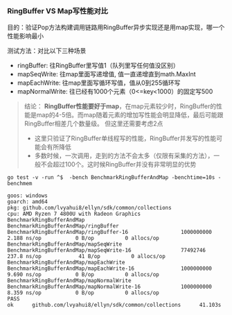 ### RingBuffer VS Map写性能对比

目的：验证Pop方法构建调用链路用RingBuffer异步实现还是用map实现，哪一个性能影响最小

测试方法：对比以下三种场景

- ringBuffer: 往RingBuffer里写值1（队列里写任何值没区别）
- mapSeqWrite: 往map里面写递增值, 值一直递增直到math.MaxInt
- mapEachWrite: 往map里面写循环写值，值从0到255循环写
- mapNormalWrite: 往已经有1000个元素（0<=key<1000）的固定写500

> 结论： **RingBuffer性能要好于map**，在map元素较少时，RingBuffer的性能是map的4-5倍。而map随着元素的增加写性能会明显降低，最后可能跟RingBuffer相差几个数量级。
> 但这里还需要考虑2点
> - 这里只验证了RingBuffer单线程写的性能，RingBuffer并发写的性能可能会有所降低
> - 多数时候，一次调用，走到的方法不会太多（仅限有采集的方法），一般不会超过100个。这时候RingBuffer并没有非常明显的优势

```shell
go test -v -run ^$  -bench BenchmarkRingBufferAndMap -benchtime=10s -benchmem
```

```text
goos: windows
goarch: amd64
pkg: github.com/lvyahui8/ellyn/sdk/common/collections
cpu: AMD Ryzen 7 4800U with Radeon Graphics
BenchmarkRingBufferAndMap
BenchmarkRingBufferAndMap/ringBuffer
BenchmarkRingBufferAndMap/ringBuffer-16                 1000000000               2.188 ns/op           0 B/op          0 allocs/op
BenchmarkRingBufferAndMap/mapSeqWrite
BenchmarkRingBufferAndMap/mapSeqWrite-16                77492746               237.8 ns/op            41 B/op          0 allocs/op
BenchmarkRingBufferAndMap/mapEachWrite
BenchmarkRingBufferAndMap/mapEachWrite-16               1000000000               9.690 ns/op           0 B/op          0 allocs/op
BenchmarkRingBufferAndMap/mapNormalWrite
BenchmarkRingBufferAndMap/mapNormalWrite-16             1000000000               8.359 ns/op           0 B/op          0 allocs/op
PASS
ok      github.com/lvyahui8/ellyn/sdk/common/collections      41.103s
```